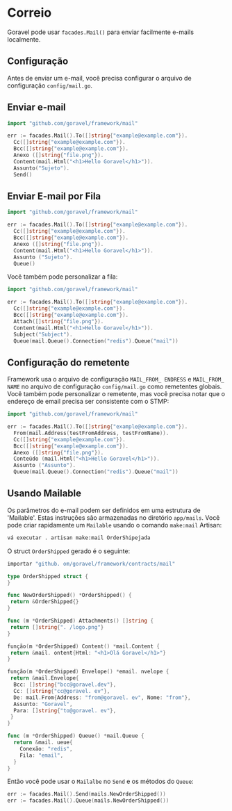 # Correio

Goravel pode usar `facades.Mail()` para enviar facilmente e-mails localmente.

## Configuração

Antes de enviar um e-mail, você precisa configurar o arquivo de configuração `config/mail.go`.

## Enviar e-mail

```go
import "github.com/goravel/framework/mail"

err := facades.Mail().To([]string{"example@example.com"}).
  Cc([]string{"example@example.com"}).
  Bcc([]string{"example@example.com"}).
  Anexo ([]string{"file.png"}).
  Content(mail.Html("<h1>Hello Goravel</h1>")).
  Assunto("Sujeto").
  Send()
```

## Enviar E-mail por Fila

```go
import "github.com/goravel/framework/mail"

err := facades.Mail().To([]string{"example@example.com"}).
  Cc([]string{"example@example.com"}).
  Bcc([]string{"example@example.com"}).
  Anexo ([]string{"file.png"}).
  Content(mail.Html("<h1>Hello Goravel</h1>")).
  Assunto ("Sujeto").
  Queue()
```

Você também pode personalizar a fila:

```go
import "github.com/goravel/framework/mail"

err := facades.Mail().To([]string{"example@example.com"}).
  Cc([]string{"example@example.com"}).
  Bcc([]string{"example@example.com"}).
  Attach([]string{"file.png"}).
  Content(mail.Html("<h1>Hello Goravel</h1>")).
  Subject("Subject").
  Queue(mail.Queue().Connection("redis").Queue("mail"))
```

## Configuração do remetente

Framework usa o arquivo de configuração `MAIL_FROM_ ENDRESS` e `MAIL_FROM_ NAME` no arquivo de configuração `config/mail.go` como remetentes globais.
Você também pode personalizar o remetente, mas você precisa notar que o endereço de email precisa ser consistente com o
STMP:

```go
import "github.com/goravel/framework/mail"

err := facades.Mail().To([]string{"example@example.com"}).
  From(mail.Address(testFromAddress, testFromName)).
  Cc([]string{"example@example.com"}).
  Bcc([]string{"example@example.com"}).
  Anexo ([]string{"file.png"}).
  Conteúdo (mail.Html("<h1>Hello Goravel</h1>")).
  Assunto ("Assunto").
  Queue(mail.Queue().Connection("redis").Queue("mail"))
```

## Usando Mailable

Os parâmetros do e-mail podem ser definidos em uma estrutura de 'Mailable'. Estas instruções são armazenadas no diretório `app/mails`.
Você pode criar rapidamente um `Mailable` usando o comando `make:mail` Artisan:

```bash
vá executar . artisan make:mail OrderShipejada
```

O struct `OrderShipped` gerado é o seguinte:

```go
importar "github. om/goravel/framework/contracts/mail"

type OrderShipped struct {
}

func NewOrderShipped() *OrderShipped() {
 return &OrderShipped{}
}

func (m *OrderShipped) Attachments() []string {
 return []string{". /logo.png"}
}

função(m *OrderShipped) Content() *mail.Content {
 return &mail. ontent{Html: "<h1>Olá Goravel</h1>"}
}

função(m *OrderShipped) Envelope() *email. nvelope {
 return &mail.Envelope{
  Bcc: []string{"bcc@goravel.dev"},
  Cc: []string{"cc@goravel. ev"},
  De: mail.From{Address: "from@goravel. ev", Nome: "from"},
  Assunto: "Goravel",
  Para: []string{"to@goravel. ev"},
 }
}

func (m *OrderShipped) Queue() *mail.Queue {
  return &mail. ueue{
    Conexão: "redis",
    Fila: "email",
  }
}
```

Então você pode usar o `Mailalbe` no `Send` e os métodos do `Queue`:

```go
err := facades.Mail().Send(mails.NewOrderShipped())
err := facades.Mail().Queue(mails.NewOrderShipped())
```
